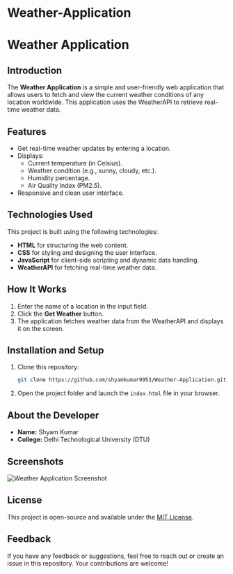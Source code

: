 # Weather-Application
# Weather Application

## Introduction
The **Weather Application** is a simple and user-friendly web application that allows users to fetch and view the current weather conditions of any location worldwide. This application uses the WeatherAPI to retrieve real-time weather data.

## Features
- Get real-time weather updates by entering a location.
- Displays:
  - Current temperature (in Celsius).
  - Weather condition (e.g., sunny, cloudy, etc.).
  - Humidity percentage.
  - Air Quality Index (PM2.5).
- Responsive and clean user interface.

## Technologies Used
This project is built using the following technologies:
- **HTML** for structuring the web content.
- **CSS** for styling and designing the user interface.
- **JavaScript** for client-side scripting and dynamic data handling.
- **WeatherAPI** for fetching real-time weather data.

## How It Works
1. Enter the name of a location in the input field.
2. Click the **Get Weather** button.
3. The application fetches weather data from the WeatherAPI and displays it on the screen.

## Installation and Setup
1. Clone this repository:
   ```bash
   git clone https://github.com/shyamkumar9953/Weather-Application.git
   ```
2. Open the project folder and launch the `index.html` file in your browser.

## About the Developer
- **Name:** Shyam Kumar
- **College:** Delhi Technological University (DTU)

## Screenshots
![Weather Application Screenshot](screenshot.png)

## License
This project is open-source and available under the [MIT License](LICENSE).

## Feedback
If you have any feedback or suggestions, feel free to reach out or create an issue in this repository. Your contributions are welcome!
